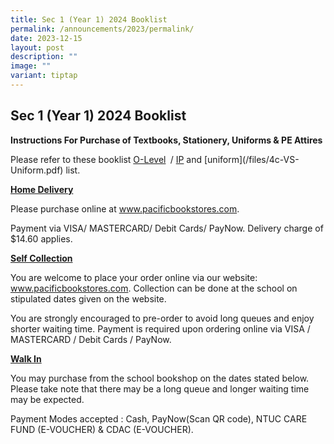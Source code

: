 ```yaml
---
title: Sec 1 (Year 1) 2024 Booklist
permalink: /announcements/2023/permalink/
date: 2023-12-15
layout: post
description: ""
image: ""
variant: tiptap
---
```

<h2><strong>Sec 1 (Year 1) 2024 Booklist</strong></h2><p><strong>Instructions For Purchase of Textbooks, Stationery, Uniforms &amp; PE Attires</strong></p><p>Please refer to these booklist <a href="/files/S1_Booklist_2024.pdf" rel="noopener noreferrer nofollow" target="_blank">O-Level</a><strong> </strong>&nbsp;/&nbsp;<a href="/files/Y1_Booklist_2024.pdf" rel="noopener noreferrer nofollow" target="_blank">IP</a> and&nbsp;[uniform](/files/4c-VS-Uniform.pdf)&nbsp;list.</p><p></p><p><strong><u>Home Delivery</u></strong></p><p>Please purchase online at <a href="http://www.pacificbookstores.com" rel="noopener noreferrer nofollow" target="_blank">www.pacificbookstores.com</a>.</p><p>Payment via VISA/ MASTERCARD/ Debit Cards/ PayNow. Delivery charge of $14.60 applies.</p><p><strong><u>Self Collection</u></strong></p><p>You are welcome to place your order online via our website: <a href="http://www.pacificbookstores.com" rel="noopener noreferrer nofollow" target="_blank">www.pacificbookstores.com</a>. Collection can be done at the school on stipulated dates given on the website.</p><p>You are strongly encouraged to pre-order to avoid long queues and enjoy shorter waiting time. Payment is required upon ordering online via VISA / MASTERCARD / Debit Cards / PayNow.</p><p><strong><u>Walk In</u></strong></p><p>You may purchase from the school bookshop on the dates stated below. Please take note that there may be a long queue and longer waiting time may be expected.</p><p>Payment Modes accepted : Cash, PayNow(Scan QR code), NTUC CARE FUND (E-VOUCHER) &amp; CDAC (E-VOUCHER).</p>